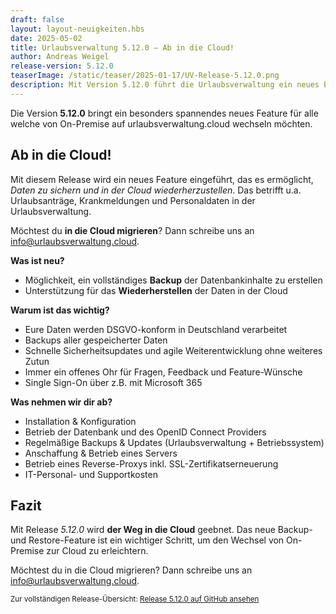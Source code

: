 ```yaml
---
draft: false
layout: layout-neuigkeiten.hbs
date: 2025-05-02
title: Urlaubsverwaltung 5.12.0 – Ab in die Cloud!
author: Andreas Weigel
release-version: 5.12.0
teaserImage: /static/teaser/2025-01-17/UV-Release-5.12.0.png
description: Mit Version 5.12.0 führt die Urlaubsverwaltung ein neues Backup- und Restore-Feature ein, das den Wechsel von On-Premise zur Cloud erleichtert. Die Daten werden DSGVO-konform in Deutschland verarbeitet und regelmäßig gesichert.
---
```


Die Version **5.12.0** bringt ein besonders spannendes neues Feature für alle welche von On-Premise auf urlaubsverwaltung.cloud wechseln möchten.

<!-- more -->

## Ab in die Cloud!

Mit diesem Release wird ein neues Feature eingeführt, das es ermöglicht, _Daten zu sichern und in der Cloud wiederherzustellen_. Das betrifft u.a. Urlaubsanträge, Krankmeldungen und Personaldaten in der Urlaubsverwaltung.

Möchtest du **in die Cloud migrieren**? Dann schreibe uns an <a href="mailto:info@urlaubsverwaltung.cloud?subject=Ab%20in%20die%20Cloud!">info@urlaubsverwaltung.cloud</a>.

**Was ist neu?**

- Möglichkeit, ein vollständiges **Backup** der Datenbankinhalte zu erstellen
- Unterstützung für das **Wiederherstellen** der Daten in der Cloud

**Warum ist das wichtig?**

- Eure Daten werden DSGVO-konform in Deutschland verarbeitet
- Backups aller gespeicherter Daten
- Schnelle Sicherheitsupdates und agile Weiterentwicklung ohne weiteres Zutun
- Immer ein offenes Ohr für Fragen, Feedback und Feature-Wünsche
- Single Sign-On über z.B. mit Microsoft 365

**Was nehmen wir dir ab?**

- Installation & Konfiguration
- Betrieb der Datenbank und des OpenID Connect Providers
- Regelmäßige Backups & Updates (Urlaubsverwaltung + Betriebssystem)
- Anschaffung & Betrieb eines Servers
- Betrieb eines Reverse-Proxys inkl. SSL-Zertifikatserneuerung
- IT-Personal- und Supportkosten

## Fazit

Mit Release _5.12.0_ wird **der Weg in die Cloud** geebnet. Das neue Backup- und Restore-Feature ist ein wichtiger Schritt, um den Wechsel von On-Premise zur Cloud zu erleichtern.

Möchtest du in die Cloud migrieren? Dann schreibe uns an <a href="mailto:info@urlaubsverwaltung.cloud?subject=Ab%20in%20die%20Cloud!">info@urlaubsverwaltung.cloud</a>.

<sub>Zur vollständigen Release-Übersicht: [Release 5.12.0 auf GitHub ansehen](https://github.com/urlaubsverwaltung/urlaubsverwaltung/releases/tag/urlaubsverwaltung-5.12.0)</sub>
